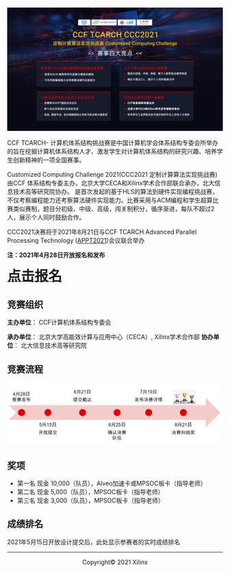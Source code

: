 <!--# CCF TCARCH- Customized Computing Challenge 2021 !-->

![](./images/cover_new2.JPG)

CCF TCARCH- 计算机体系结构挑战赛是中国计算机学会体系结构专委会所举办的旨在挖掘计算机体系结构人才、激发学生对计算机体系结构的研究兴趣、培养学生创新精神的一项全国赛事。

Customized Computing Challenge 2021(CCC2021 定制计算算法实现挑战赛)由CCF 体系结构专委主办，北京大学CECA和Xilinx学术合作部联合承办，北大信息技术高等研究院协办。
是首次发起的基于HLS的算法到硬件实现编程挑战赛，不仅考察编程能力还考察算法硬件实现能力。比赛采用与ACM编程和学生超算比赛类似赛制，题目分初级、中级、高级，闯关制积分，循序渐进，每队不超过2人，展示个人同时鼓励合作。

CCC2021决赛将于2021年8月21日与CCF TCARCH Advanced Parallel Processing Technology ([APPT2021](https://appt2021.github.io/))会议联合举办

**注：2021年4月28日开放报名和发布**

<a href="index.html"><font size="6" ><strong>点击报名</strong></font></a>


## 竞赛组织

**主办单位**： CCF计算机体系结构专委会

**承办单位**： 北京大学高能效计算与应用中心（CECA）, Xilinx学术合作部
**协办单位**： 北大信息技术高等研究院

## 竞赛流程

![](./images/timeline.png)

## 奖项

- 第一名 现金 10,000（队员），Alveo加速卡或MPSOC板卡（指导老师）
- 第二名 现金 5,000（队员），MPSOC板卡（指导老师）
- 第三名 现金 3,000（队员），MPSOC板卡（指导老师）

## 成绩排名

2021年5月15日开放设计提交后，此处显示参赛者的实时成绩排名

---------------------------------------
<p align="center">Copyright&copy; 2021 Xilinx</p>
